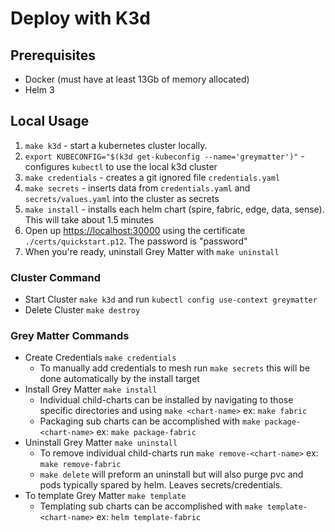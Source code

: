 # Deploy with K3d

## Prerequisites

- Docker (must have at least 13Gb of memory allocated)
- Helm 3

## Local Usage

1. `make k3d` - start a kubernetes cluster locally.
2. `export KUBECONFIG="$(k3d get-kubeconfig --name='greymatter')"` - configures `kubectl` to use the local k3d cluster
3. `make credentials` - creates a git ignored file `credentials.yaml`
4. `make secrets` - inserts data from `credentials.yaml` and `secrets/values.yaml` into the cluster as secrets
5. `make install` - installs each helm chart (spire, fabric, edge, data, sense). This will take about 1.5 minutes
6. Open up <https://localhost:30000> using the certificate `./certs/quickstart.p12`. The password is "password"
7. When you're ready, uninstall Grey Matter with `make uninstall`

### Cluster Command

- Start Cluster `make k3d` and run `kubectl config use-context greymatter`
- Delete Cluster `make destroy`

### Grey Matter Commands

- Create Credentials `make credentials`
  - To manually add credentials to mesh run `make secrets` this will be done automatically by the install target
- Install Grey Matter `make install`
  - Individual child-charts can be installed by navigating to those specific directories and using `make <chart-name>` ex: `make fabric`
  - Packaging sub charts can be accomplished with `make package-<chart-name>` ex: `make package-fabric`
- Uninstall Grey Matter `make uninstall`
  - To remove individual child-charts run `make remove-<chart-name>` ex: `make remove-fabric`
  - `make delete` will preform an uninstall but will also purge pvc and pods typically spared by helm.  Leaves secrets/credentials.
- To template Grey Matter `make template`
  - Templating sub charts can be accomplished with `make template-<chart-name>` ex: `helm template-fabric`
